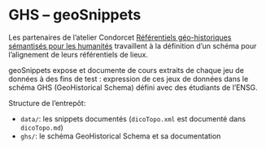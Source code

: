 GHS – geoSnippets
===

Les partenaires de l’atelier Condorcet [Référentiels géo-historiques sémantisés pour les humanités](https://www.campus-condorcet.fr/Activites-scientifiques/Les-cooperations-scientifiques/Referentiels-geo-historiques-semantises-pour-les-humanites) travaillent à la définition d’un schéma pour l’alignement de leurs référentiels de lieux.

geoSnippets expose et documente de cours extraits de chaque jeu de données à des fins de test : expression de ces jeux de données dans le schéma GHS (GeoHistorical Schema) défini avec des étudiants de l’ENSG.

Structure de l’entrepôt:
* `data/`: les snippets documentés (`dicoTopo.xml` est documenté dans `dicoTopo.md`)
* `ghs/`: le schéma GeoHistorical Schema et sa documentation
